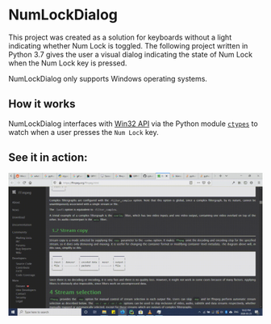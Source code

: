# NumLockDialog
This project was created as a solution for keyboards without a
light indicating whether Num&nbsp;Lock is toggled. The following
project written in Python&nbsp;3.7 gives the user a visual 
dialog indicating the state of Num Lock when the Num&nbsp;Lock
key is pressed.

NumLockDialog only supports Windows operating systems.

## How it works ##
NumLockDialog interfaces with [Win32 API](https://docs.microsoft.com/en-us/windows/win32/)
via the Python module [`ctypes`](https://docs.python.org/3/library/ctypes.html)
to watch when a user presses the `Num Lock` key.

## See it in action:

![gif screencapture](screencapture.gif)
